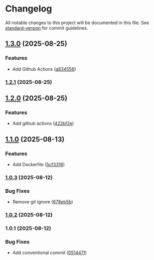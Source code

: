 # Changelog

All notable changes to this project will be documented in this file. See [standard-version](https://github.com/conventional-changelog/standard-version) for commit guidelines.

## [1.3.0](https://github.com/wakabibrian/recipe-app-api/compare/v1.2.1...v1.3.0) (2025-08-25)


### Features

* Add Github Actions ([a834556](https://github.com/wakabibrian/recipe-app-api/commit/a8345568ac6e7abeba95a859a2197e8017fec821))

### [1.2.1](https://github.com/wakabibrian/recipe-app-api/compare/v1.2.0...v1.2.1) (2025-08-25)

## [1.2.0](https://github.com/wakabibrian/recipe-app-api/compare/v1.1.0...v1.2.0) (2025-08-25)


### Features

* Add github actions ([422bf2e](https://github.com/wakabibrian/recipe-app-api/commit/422bf2e9fa60bb7393e5c6514734d6e18054181a))

## [1.1.0](https://github.com/wakabibrian/recipe-app-api/compare/v1.0.3...v1.1.0) (2025-08-13)


### Features

* Add Dockerfile ([5cf3316](https://github.com/wakabibrian/recipe-app-api/commit/5cf331628f99837e2b49c31d2762215f3216d14f))

### [1.0.3](https://github.com/wakabibrian/recipe-app-api/compare/v1.0.2...v1.0.3) (2025-08-12)


### Bug Fixes

* Remove git ignore ([678eb5b](https://github.com/wakabibrian/recipe-app-api/commit/678eb5b75dbd48d3e40301e2923ccbceb0e909d1))

### [1.0.2](https://github.com/wakabibrian/recipe-app-api/compare/v1.0.1...v1.0.2) (2025-08-12)

### 1.0.1 (2025-08-12)


### Bug Fixes

* Add conventional commit ([051447f](https://github.com/wakabibrian/recipe-app-api/commit/051447fcf7b9f72d55d9b15cbf3b4d9266031cc7))
